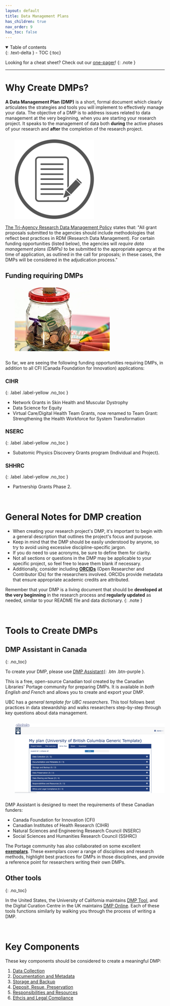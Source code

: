```yaml
---
layout: default
title: Data Management Plans
has_children: true
nav_order: 9
has_toc: false
---
```



<details open markdown="block">
  <summary>
    Table of contents
  </summary>
  {: .text-delta }
 - TOC
{:toc}
</details>

Looking for a cheat sheet? Check out our <a href="https://osf.io/wmh5n" target="_blank">one-pager</a>!
{: .note }

---


# Why Create DMPs?

**A Data Management Plan (DMP)** is a short, formal document which clearly articulates the strategies and tools you will implement to effectively manage your data. The objective of a DMP is to address issues related to data management at the very beginning, when you are starting your research project. It speaks to the management of data both <b>during</b> the active phases of your research and <b>after</b> the completion of the research project. 



<p style="margin-bottom:15px;margin-left:30px;margin-top:25px">
<img src="figures/document.png" width="250"/> </p> 


<a href="https://science.gc.ca/site/science/en/interagency-research-funding/policies-and-guidelines/research-data-management/tri-agency-research-data-management-policy">The Tri-Agency Research Data Management Policy</a> states that: "All grant proposals submitted to the agencies should include methodologies that reflect best practices in RDM (Research Data Management). For certain funding opportunities (listed below), the agencies will *require data management plans (DMPs)* to be submitted to the appropriate agency at the time of application, as outlined in the call for proposals; in these cases, the DMPs will be considered in the adjudication process."

## Funding requiring DMPs

<p style="margin-top:25px;margin-left:30px;margin-bottom:25px">
<img src="figures/piggy-bank.jpg" width="300"/>
</p>


So far, we are seeing the following funding opportunities requiring DMPs, in addition to all CFI (Canada Foundation for Innovation) applications:

### <a style="font-size:17px">CIHR</a>
{: .label .label-yellow .no_toc }

- Network Grants in Skin Health and Muscular Dystrophy 
- Data Science for Equity 
- Virtual Care/Digital Health Team Grants, now renamed to Team Grant: Strengthening the Health Workforce for System Transformation


### <a style="font-size:17px">NSERC</a>
{: .label .label-yellow .no_toc }

- Subatomic Physics Discovery Grants program (Individual and Project).

### <a style="font-size:17px">SHHRC</a>
{: .label .label-yellow .no_toc }

- Partnership Grants Phase 2.

<br>

# General Notes for DMP creation

- When creating your research project's DMP, it's important to begin with a general description that outlines the project's focus and purpose. 
- Keep in mind that the DMP should be easily understood by anyone, so try to avoid using excessive discipline-specific jargon. 
- If you do need to use acronyms, be sure to define them for clarity.
- Not all sections or questions in the DMP may be applicable to your specific project, so feel free to leave them blank if necessary. 
- Additionally, consider including <a href="https://researchdata.library.ubc.ca/plan/get-an-orcid-id" target="_blank"> **ORCIDs**</a> (Open Researcher and Contributor IDs) for the researchers involved. ORCIDs provide metadata that ensure appropriate academic credits are attributed.

Remember that your DMP is a living document that should be **developed at the very beginning** in the research process and **regularly updated** as needed, similar to your README file and data dictionary.
{: .note }


<br>


# Tools to Create DMPs

## DMP Assistant in Canada
{: .no_toc}

To create your DMP, please use <span class="fs-3" align="center"> <a href="https://assistant.portagenetwork.ca" target="_blank"><u>DMP Assistant</u></a>{: .btn .btn-purple }</span>. 

This is a free, open-source Canadian tool created by the Canadian Libraries' Portage community for preparing DMPs. It is available in *both English and French* and allows you to create and export your DMP. 

UBC has a *general template for UBC researchers*. This tool follows best practices in data stewardship and walks researchers step-by-step through key questions about data management. 

<p style="margin-top:25px;margin-left:30px;margin-bottom:25px">
<img src="figures/dmp_assistant.jpeg" width="700"/>
</p>


DMP Assistant is designed to meet the requirements of these Canadian funders:
- Canada Foundation for Innovation (CFI)
- Canadian Institutes of Health Research (CIHR)
- Natural Sciences and Engineering Research Council (NSERC)
- Social Sciences and Humanities Research Council (SSHRC)


The Portage community has also collaborated on some excellent <a href="https://zenodo.org/communities/portage-network/search?page=1&size=20&q=exemplar" target="_blank">**exemplars**</a>. These exemplars cover a range of disciplines and research methods, highlight best practices for DMPs in those disciplines, and provide a reference point for researchers writing their own DMPs.

## Other tools
{: .no_toc}

In the United States, the University of California maintains <a href="https://dmptool.org/" target="_blank">DMP Tool</a>, and the Digital Curation Centre in the UK maintains <a href="https://dmponline.dcc.ac.uk/" target="_blank">DMP Online</a>. Each of these tools functions similarly by walking you through the process of writing a DMP.


<br>
 
# Key Components

These key components should be considered to create a meaningful DMP:

1. [Data Collection](06-1_Data_Collection.md)
2. [Documentation and Metadata](06-2_Documentation_Metadata.md)
3. [Storage and Backup](06-3_Storage_Backup.md)
4. [Deposit, Resue, Preservation](06-4_Deposit_Reuse_Preservation.md)
5. [Responsibilities and Resources](06-6_Responsibilities_Resources.md)
6. [Ethcis and Legal Compliance](06-7_Ethics_Legal.md)





